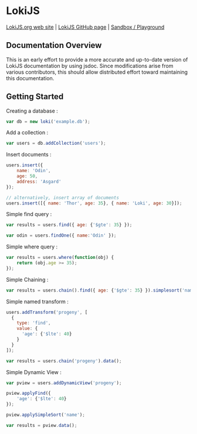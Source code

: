 # LokiJS

[LokiJS.org web site](http://techfort.github.io/LokiJS/) | 
[LokiJS GitHub page](https://github.com/techfort/LokiJS) | 
[Sandbox / Playground](https://rawgit.com/techfort/LokiJS/master/examples/sandbox/LokiSandbox.htm)

## Documentation Overview

This is an early effort to provide a more accurate and up-to-date version of LokiJS documentation by using jsdoc.  Since modifications arise from various contributors, this should allow distributed effort toward 
maintaining this documentation.  

## Getting Started

Creating a database :

```javascript
var db = new loki('example.db');
```

Add a collection :

```javascript
var users = db.addCollection('users');
```

Insert documents :

```javascript
users.insert({
	name: 'Odin',
	age: 50,
	address: 'Asgard'
});

// alternatively, insert array of documents
users.insert([{ name: 'Thor', age: 35}, { name: 'Loki', age: 30}]);
```

Simple find query :

```javascript
var results = users.find({ age: {'$gte': 35} });

var odin = users.findOne({ name:'Odin' });
```

Simple where query :

```javascript
var results = users.where(function(obj) {
	return (obj.age >= 35);
});
```

Simple Chaining :

```javascript
var results = users.chain().find({ age: {'$gte': 35} }).simplesort('name').data();
```

Simple named transform :

```javascript
users.addTransform('progeny', [
  {
    type: 'find',
    value: {
      'age': {'$lte': 40}
    }
  }
]);

var results = users.chain('progeny').data();
```

Simple Dynamic View :

```javascript
var pview = users.addDynamicView('progeny');

pview.applyFind({
	'age': {'$lte': 40}
});

pview.applySimpleSort('name');

var results = pview.data();
```